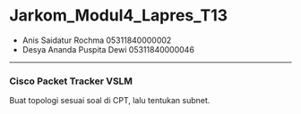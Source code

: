 # Jarkom_Modul4_Lapres_T13

* Anis Saidatur Rochma 05311840000002
* Desya Ananda Puspita Dewi 05311840000046
---

### Cisco Packet Tracker VSLM
Buat topologi sesuai soal di CPT, lalu tentukan subnet.
